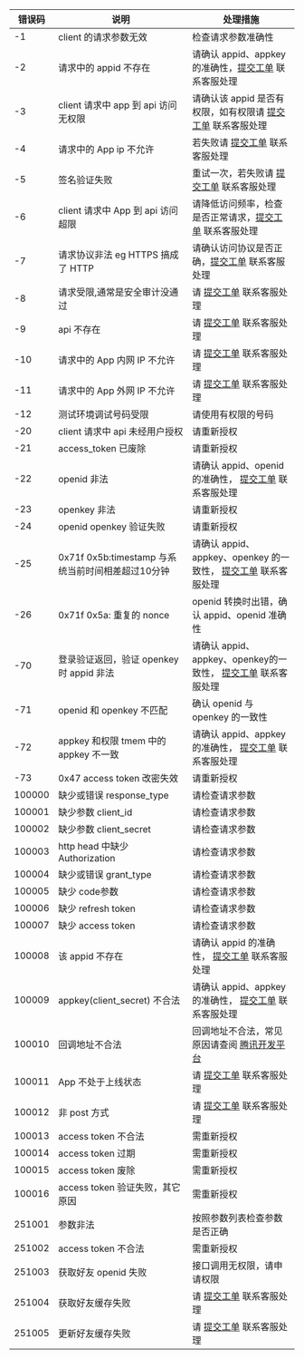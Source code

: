 | 错误码 | 说明                                                | 处理措施                                                     |
| ------ | --------------------------------------------------- | ------------------------------------------------------------ |
| -1     | client 的请求参数无效                               | 检查请求参数准确性                                           |
| -2     | 请求中的 appid 不存在                               | 请确认 appid、appkey 的准确性，[提交工单](https://console.cloud.tencent.com/workorder/category) 联系客服处理 |
| -3     | client 请求中 app 到 api 访问无权限                 | 请确认该 appid 是否有权限，如有权限请 [提交工单](https://console.cloud.tencent.com/workorder/category) 联系客服处理 |
| -4     | 请求中的 App   ip 不允许                            | 若失败请 [提交工单](https://console.cloud.tencent.com/workorder/category) 联系客服处理 |
| -5     | 签名验证失败                                        | 重试一次，若失败请 [提交工单](https://console.cloud.tencent.com/workorder/category) 联系客服处理 |
| -6     | client 请求中 App 到 api 访问超限                   | 请降低访问频率，检查是否正常请求，[提交工单](https://console.cloud.tencent.com/workorder/category) 联系客服处理 |
| -7     | 请求协议非法   eg HTTPS 搞成了 HTTP                 | 请确认访问协议是否正确，[提交工单](https://console.cloud.tencent.com/workorder/category) 联系客服处理 |
| -8     | 请求受限,通常是安全审计没通过                       | 请 [提交工单](https://console.cloud.tencent.com/workorder/category) 联系客服处理 |
| -9     | api 不存在                                          | 请 [提交工单](https://console.cloud.tencent.com/workorder/category) 联系客服处理 |
| -10    | 请求中的 App   内网 IP 不允许                       | 请 [提交工单](https://console.cloud.tencent.com/workorder/category) 联系客服处理 |
| -11    | 请求中的 App   外网 IP 不允许                       | 请 [提交工单](https://console.cloud.tencent.com/workorder/category) 联系客服处理 |
| -12    | 测试环境调试号码受限                                | 请使用有权限的号码                                           |
| -20    | client 请求中 api 未经用户授权                      | 请重新授权                                                   |
| -21    | access_token 已废除                                 | 请重新授权                                                   |
| -22    | openid 非法                                         | 请确认 appid、openid 的准确性， [提交工单](https://console.cloud.tencent.com/workorder/category) 联系客服处理 |
| -23    | openkey 非法                                        | 请重新授权                                                   |
| -24    | openid   openkey 验证失败                           | 请重新授权                                                   |
| -25    | 0x71f   0x5b:timestamp 与系统当前时间相差超过10分钟 | 请确认 appid、appkey、openkey 的一致性， [提交工单](https://console.cloud.tencent.com/workorder/category) 联系客服处理 |
| -26    | 0x71f   0x5a: 重复的 nonce                          | openid 转换时出错，确认 appid、openid 准确性                 |
| -70    | 登录验证返回，验证 openkey 时 appid 非法            | 请确认 appid、appkey、openkey的一致性， [提交工单](https://console.cloud.tencent.com/workorder/category) 联系客服处理 |
| -71    | openid 和 openkey 不匹配                            | 确认 openid 与 openkey 的一致性                              |
| -72    | appkey 和权限 tmem 中的 appkey 不一致               | 请确认 appid、appkey 的准确性， [提交工单](https://console.cloud.tencent.com/workorder/category) 联系客服处理 |
| -73    | 0x47   access token 改密失效                        | 请重新授权                                                   |
| 100000 | 缺少或错误 response_type                            | 请检查请求参数                                               |
| 100001 | 缺少参数 client_id                                  | 请检查请求参数                                               |
| 100002 | 缺少参数 client_secret                              | 请检查请求参数                                               |
| 100003 | http   head 中缺少 Authorization                    | 请检查请求参数                                               |
| 100004 | 缺少或错误 grant_type                               | 请检查请求参数                                               |
| 100005 | 缺少 code参数                                       | 请检查请求参数                                               |
| 100006 | 缺少 refresh   token                                | 请检查请求参数                                               |
| 100007 | 缺少 access   token                                 | 请检查请求参数                                               |
| 100008 | 该 appid 不存在                                     | 请确认 appid 的准确性， [提交工单](https://console.cloud.tencent.com/workorder/category) 联系客服处理 |
| 100009 | appkey(client_secret)   不合法                      | 请确认 appid、appkey 的准确性， [提交工单](https://console.cloud.tencent.com/workorder/category) 联系客服处理 |
| 100010 | 回调地址不合法                                      | 回调地址不合法，常见原因请查阅 [腾讯开发平台](http://wiki.open.qq.com/wiki/%E9%A6%96%E9%A1%B5) |
| 100011 | App 不处于上线状态                                  | 请 [提交工单](https://console.cloud.tencent.com/workorder/category) 联系客服处理 |
| 100012 | 非 post 方式                                        | 请 [提交工单](https://console.cloud.tencent.com/workorder/category) 联系客服处理 |
| 100013 | access   token 不合法                               | 需重新授权                                                   |
| 100014 | access   token 过期                                 | 需重新授权                                                   |
| 100015 | access   token 废除                                 | 需重新授权                                                   |
| 100016 | access   token 验证失败，其它原因                   | 需重新授权                                                   |
| 251001 | 参数非法                                            | 按照参数列表检查参数是否正确                                 |
| 251002 | access   token 不合法                               | 需重新授权                                                   |
| 251003 | 获取好友 openid 失败                                | 接口调用无权限，请申请权限                                   |
| 251004 | 获取好友缓存失败                                    | 请 [提交工单](https://console.cloud.tencent.com/workorder/category) 联系客服处理 |
| 251005 | 更新好友缓存失败                                    | 请 [提交工单](https://console.cloud.tencent.com/workorder/category) 联系客服处理 |
